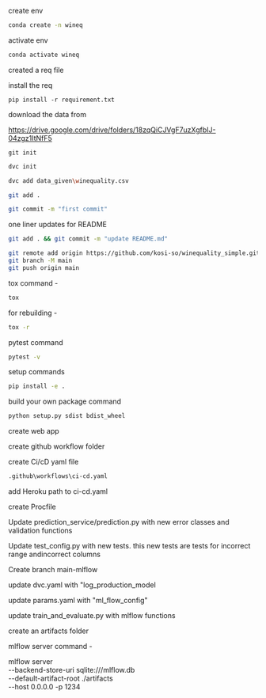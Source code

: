 create env 

```bash
conda create -n wineq
```

activate env 

```bash
conda activate wineq
```

created a req file

install the req
```shell
pip install -r requirement.txt 
```

download the data from 

https://drive.google.com/drive/folders/18zqQiCJVgF7uzXgfbIJ-04zgz1ItNfF5


```shell
git init 
```
```bash
dvc init 
```
```bash
dvc add data_given\winequality.csv
```
```bash
git add .
```
```bash
git commit -m "first commit"
```
one liner updates for README
```bash
git add . && git commit -m "update README.md"
```
```bash
git remote add origin https://github.com/kosi-so/winequality_simple.git
git branch -M main
git push origin main
```

tox command -
```bash
tox
```
for rebuilding -
```bash
tox -r
```
pytest command
```bash
pytest -v
```

setup commands 
```bash
pip install -e .
```
build your own package command
```bash
python setup.py sdist bdist_wheel
```

create web app 

create github workflow folder 

create Ci/cD yaml file 
```bash
.github\workflows\ci-cd.yaml
```

add Heroku path to ci-cd.yaml 

create Procfile

Update prediction_service/prediction.py with new error classes and validation functions 

Update test_config.py with new tests. this new tests are tests for incorrect range andincorrect columns 

Create branch main-mlflow 

update dvc.yaml with "log_production_model

update params.yaml with "ml_flow_config"

update train_and_evaluate.py with mlflow functions 

create an artifacts folder

mlflow server command -

mlflow server \
--backend-store-uri sqlite:///mlflow.db \
--default-artifact-root ./artifacts \
--host 0.0.0.0 -p 1234
